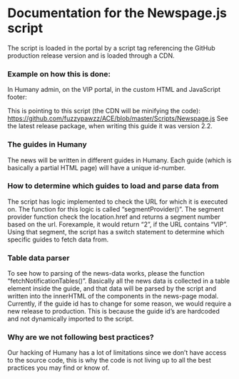 # Documentation for the Newspage.js script
The script is loaded in the portal by a script tag referencing the GitHub production release version and is loaded through a CDN.

### Example on how this is done:
In Humany admin, on the VIP portal, in the custom HTML and JavaScript footer:
<script src="https://cdn.jsdelivr.net/gh/fuzzypawzz/ACE@2.2/Scripts/Newspage.min.js"></script>
This is pointing to this script (the CDN will be minifying the code): https://github.com/fuzzypawzz/ACE/blob/master/Scripts/Newspage.js
See the latest release package, when writing this guide it was version 2.2.

### The guides in Humany
The news will be written in different guides in Humany. Each guide (which is basically a partial HTML page) will have a unique id-number.

### How to determine which guides to load and parse data from
The script has logic implemented to check the URL for which it is executed on.
The function for this logic is called “segmentProvider()”.
The segment provider function check the location.href and returns a segment number based on the url. Forexample, it would return “2”, if the URL contains “VIP”.
Using that segment, the script has a switch statement to determine which specific guides to fetch data from.

### Table data parser
To see how to parsing of the news-data works, please the function “fetchNotificationTables()”.
Basically all the news data is collected in a table element inside the guide, and that data will be parsed by the script and written into the innerHTML of the components in the news-page modal.
Currently, if the guide id has to change for some reason, we would require a new release to production. This is because the guide id’s are hardcoded and not dynamically imported to the script.

### Why are we not following best practices?
Our hacking of Humany has a lot of limitations since we don’t have access to the source code, this is why the code is not living up to all the best practices you may find or know of.
